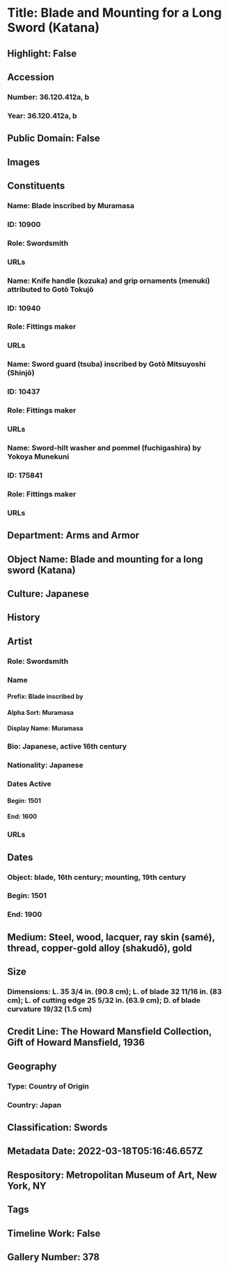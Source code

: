 # Title: Blade and Mounting for a Long Sword (Katana)
## Highlight: False
## Accession
### Number: 36.120.412a, b
### Year: 36.120.412a, b
## Public Domain: False
## Images
## Constituents
### Name: Blade inscribed by Muramasa
### ID: 10900
### Role: Swordsmith
### URLs
### Name: Knife handle (kozuka) and grip ornaments (menuki) attributed to Gotō Tokujō
### ID: 10940
### Role: Fittings maker
### URLs
### Name: Sword guard (tsuba) inscribed by Gotō Mitsuyoshi (Shinjō)
### ID: 10437
### Role: Fittings maker
### URLs
### Name: Sword-hilt washer and pommel (fuchigashira) by Yokoya Munekuni
### ID: 175841
### Role: Fittings maker
### URLs
## Department: Arms and Armor
## Object Name: Blade and mounting for a long sword (Katana)
## Culture: Japanese
## History
## Artist
### Role: Swordsmith
### Name
#### Prefix: Blade inscribed by
#### Alpha Sort: Muramasa
#### Display Name: Muramasa
### Bio: Japanese, active 16th century
### Nationality: Japanese
### Dates Active
#### Begin: 1501
#### End: 1600
### URLs
## Dates
### Object: blade, 16th century; mounting, 19th century
### Begin: 1501
### End: 1900
## Medium: Steel, wood, lacquer, ray skin (samé), thread, copper-gold alloy (shakudō), gold
## Size
### Dimensions: L. 35 3/4 in. (90.8 cm); L. of blade 32 11/16 in. (83 cm); L. of cutting edge 25 5/32 in. (63.9 cm); D. of blade curvature 19/32 (1.5 cm)
## Credit Line: The Howard Mansfield Collection, Gift of Howard Mansfield, 1936
## Geography
### Type: Country of Origin
### Country: Japan
## Classification: Swords
## Metadata Date: 2022-03-18T05:16:46.657Z
## Respository: Metropolitan Museum of Art, New York, NY
## Tags
## Timeline Work: False
## Gallery Number: 378